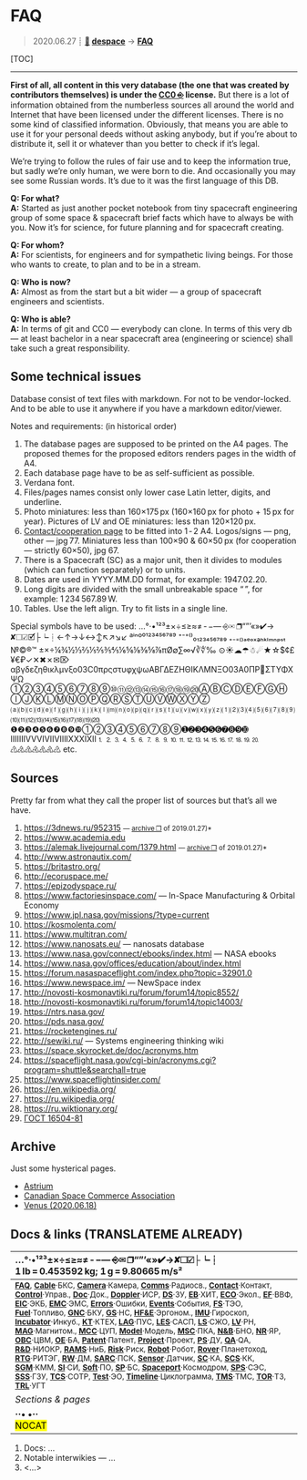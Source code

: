 # FAQ
> 2020.06.27 ┊ **[🚀](../index/index.md) [despace](index.md)** → **[FAQ](faq.md)**

[TOC]

---

**First of all, all content in this very database (the one that was created by contributors themselves) is under the [CC0 ⎆](https://creativecommons.org/choose/zero/) license.** But there is a lot of information obtained from the numberless sources all around the world and Internet that have been licensed under the different licenses. There is no some kind of classified information. Obviously, that means you are able to use it for your personal deeds without asking anybody, but if you’re about to distribute it, sell it or whatever than you better to check if it’s legal.

We’re trying to follow the rules of fair use and to keep the information true, but sadly we’re only human, we were born to die. And occasionally you may see some Russian words. It’s due to it was the first language of this DB.

**Q: For what?**  
**A:** Started as just another pocket notebook from tiny spacecraft engineering group of some space & spacecraft brief facts which have to always be with you. Now it’s for science, for future planning and for spacecraft creating.

**Q: For whom?**  
**A:** For scientists, for engineers and for sympathetic living beings. For those who wants to create, to plan and to be in a stream.

**Q: Who is now?**  
**A:** Almost as from the start but a bit wider — a group of spacecraft engineers and scientists.

**Q: Who is able?**  
**A:** In terms of git and CC0 — everybody can clone. In terms of this very db — at least bachelor in a near spacecraft area (engineering or science) shall take such a great responsibility.



## Some technical issues
Database consist of text files with markdown. For not to be vendor-locked. And to be able to use it anywhere if you have a markdown editor/viewer.

Notes and requirements: (in historical order)

   1. The database pages are supposed to be printed on the A4 pages. The proposed themes for the proposed editors renders pages in the width of A4.
   1. Each database page have to be as self-sufficient as possible.
   1. Verdana font.
   1. Files/pages names consist only lower case Latin letter, digits, and underline.
   1. Photo miniatures: less than 160×175 px (160×160 px for photo + 15 px for year). Pictures of LV and OE miniatures: less than 120×120 px.
   1. [Contact/cooperation page](contact.md) to be fitted into 1 ‑ 2 A4. Logos/signs — png, other — jpg 77. Miniatures less than 100×90 & 60×50 px (for cooperation — strictly 60×50), jpg 67.
   1. There is a Spacecraft (SC) as a major unit, then it divides to modules (which can function separately) or to units.
   1. Dates are used in YYYY.MM.DD format, for example: 1947.02.20.
   1. Long digits are divided with the small unbreakable space “ ”, for example: 1 234 567.89 W.
   1. Tables. Use the left align. Try to fit lists in a single line.

Special symbols have to be used: …°·•¹²³±×÷≤≥≈≠ ‑ −— ⎆✉ ❐“”’«»✔→ ✘☐☑🗹├┕┆←↑→↓↔↕↖↗↘↙ ªⁱⁿº⁰¹²³⁴⁵⁶⁷⁸⁹ ⁺⁻⁼⁽⁾₀₁₂₃₄₅₆₇₈₉ ₊₋₌₍₎ₐₑₒₓₔₕₖₗₘₙₚₛₜ №©®™ ±×÷¼¾½⅓⅔⅕⅖⅗⅘⅙⅚⅛⅜⅝⅞πØ∅∑∞√∛∜‰ ⊙☀☁☂☃☄★☆$¢£¥€₽✓✕✖✗✉⌦ αβγδεζηθικλμνξο03C0πρςστυφχψωΑΒΓΔΕΖΗΘΙΚΛΜΝΞΟ03A0ΠΡ΢ΣΤΥΦΧΨΩ ①②③④⑤⑥⑦⑧⑨⑩⑪⑫⑬⑭⑮⑯⑰⑱⑲⑳ⒶⒷⒸⒹⒺⒻⒼⒽⒾⒿⓀⓁⓂⓃⓄⓅⓆⓇⓈⓉⓊⓋⓌⓍⓎⓏ ⒜⒝⒞⒟⒠⒡⒢⒣⒤⒥⒦⒧⒨⒩⒪⒫⒬⒭⒮⒯⒰⒱⒲⒳⒴⒵⑴⑵⑶⑷⑸⑹⑺⑻⑼⑽⑾⑿⒀⒁⒂⒃⒄⒅⒆⒇ ❶❷❸❹❺❻❼❽❾❿➀➁➂➃➄➅➆➇➈➊➋➌➍➎➏➐➑➒➓ ⅠⅡⅢⅣⅤⅥⅦⅧⅨⅩⅪⅫ⒈⒉⒊⒋⒌⒍⒎⒏⒐⒑⒒⒓⒔⒕⒖⒗⒘⒙⒚⒛ ♳♴♵♶♷♸♹ etc.



## Sources
Pretty far from what they call the proper list of sources but that’s all we have.

   1. <https://3dnews.ru/952315> <small>— [archive ❐](f/archive/20170524_1.pdf) of 2019.01.27)*</small>
   1. <https://www.academia.edu>
   1. <https://alemak.livejournal.com/1379.html> <small>— [archive ❐](f/archive/20140213_1.pdf) of 2019.01.27)*</small>
   1. <http://www.astronautix.com/>
   1. <https://britastro.org/>
   1. <http://ecoruspace.me/>
   1. <https://epizodyspace.ru/>
   1. <https://www.factoriesinspace.com/> — In-Space Manufacturing & Orbital Economy
   1. <https://www.jpl.nasa.gov/missions/?type=current>
   1. <https://kosmolenta.com/>
   1. <https://www.multitran.com/>
   1. <https://www.nanosats.eu/> — nanosats database
   1. <https://www.nasa.gov/connect/ebooks/index.html> — NASA ebooks
   1. <https://www.nasa.gov/offices/education/about/index.html>
   1. <https://forum.nasaspaceflight.com/index.php?topic=32901.0>
   1. <https://www.newspace.im/> — NewSpace index
   1. <http://novosti-kosmonavtiki.ru/forum/forum14/topic8552/>
   1. <http://novosti-kosmonavtiki.ru/forum/forum14/topic14003/>
   1. <https://ntrs.nasa.gov/>
   1. <https://pds.nasa.gov/>
   1. <https://rocketengines.ru/>
   1. <http://sewiki.ru/> — Systems engineering thinking wiki
   1. <https://space.skyrocket.de/doc/acronyms.htm>
   1. <https://spaceflight.nasa.gov/cgi-bin/acronyms.cgi?program=shuttle&searchall=true>
   1. <https://www.spaceflightinsider.com/>
   1. <https://en.wikipedia.org/>
   1. <https://ru.wikipedia.org/>
   1. <https://ru.wiktionary.org/>
   1. [ГОСТ 16504-81](гост_16504.md)



## Archive
Just some hysterical pages.

   - [Astrium](zz_astrium.md)
   - [Canadian Space Commerce Association](zz_csca.md)
   - [Venus (2020.06.18)](faq_venus_20200618.md)



<p style="page-break-after:always"> </p>

## Docs & links (TRANSLATEME ALREADY)
|…°·•¹²³±×÷≤≥≈≠ ‑ −— ⎆✉ ❐“”’«»✔→✘☐☑├┕┆ 1 lb = 0.453592 kg; 1 g = 9.80665 m/s²|
|:--|
|<small>**[FAQ](faq.md)**, **[Cable](cable.md)**·БКС, **[Camera](camera.md)**·Камера, **[Comms](comms.md)**·Радиосв., **[Contact](contact.md)**·Контакт, **[Control](control.md)**·Управ., **[Doc](doc.md)**·Док., **[Doppler](doppler.md)**·ИСР, **[DS](ds.md)**·ЗУ, **[EB](eb.md)**·ХИТ, **[ECO](ecology.md)**·Экол., **[EF](ef.md)**·ВВФ, **[ElC](elc.md)**·ЭКБ, **[EMC](emc.md)**·ЭМС, **[Errors](error.md)**·Ошибки, **[Events](event.md)**·События, **[FS](fs.md)**·ТЭО, **[Fuel](fuel.md)**·Топливо, **[GNC](gnc.md)**·БКУ, **[GS](scs.md)**·НС, **[HF&E](hfe.md)**·Эргоном., **[IMU](imu.md)**·Гироскоп, **[Incubator](incubator.md)**·Инкуб., **[KT](kt.md)**·КТЕХ, **[LAG](lag.md)**·ПУC, **[LES](les.md)**·САСП, **[LS](ls.md)**·СЖО, **[LV](lv.md)**·РН, **[MAG](mag.md)**·Магнитом., **[MCC](mcc.md)**·ЦУП, **[Model](model.md)**·Модель, **[MSC](sc.md)**·ПКА, **[N&B](nnb.md)**·БНО, **[NR](nr.md)**·ЯР, **[OBC](obc.md)**·ЦВМ, **[OE](oe.md)**·БА, **[Patent](патент.md)**·Патент, **[Project](project.md)**·Проект, **[PS](ps.md)**·ДУ, **[QA](quality.md)**·QA, **[R&D](rnd.md)**·НИОКР, **[RAMS](rams.md)**·НиБ, **[Risk](risk.md)**·Риск, **[Robot](robotics.md)**·Робот, **[Rover](rover.md)**·Планетоход, **[RTG](rtg.md)**·РИТЭГ, **[RW](rw.md)**·ДМ, **[SARC](sarc.md)**·ПСК, **[Sensor](sensor.md)**·Датчик, **[SC](sc.md)**·КА, **[SCS](scs.md)**·КК, **[SGM](sgm.md)**·КММ, **[SI](si.md)**·СИ, **[Soft](soft.md)**·ПО, **[SP](sp.md)**·БС, **[Spaceport](spaceport.md)**·Космодром, **[SPS](sps.md)**·СЭС, **[SSS](sss.md)**·ГЗУ, **[TCS](tcs.md)**·СОТР, **[Test](test.md)**·ЭО, **[Timeline](timeline.md)**·Циклограмма, **[TMS](tms.md)**·ТМС, **[TOR](tor.md)**·ТЗ, **[TRL](trl.md)**·УГТ</small>|
|*Sections & pages*|
|**··• [](.md) •··**<br> <mark>NOCAT</mark> |

   1. Docs: …
   1. Notable interwikies — …
   1. <…>
